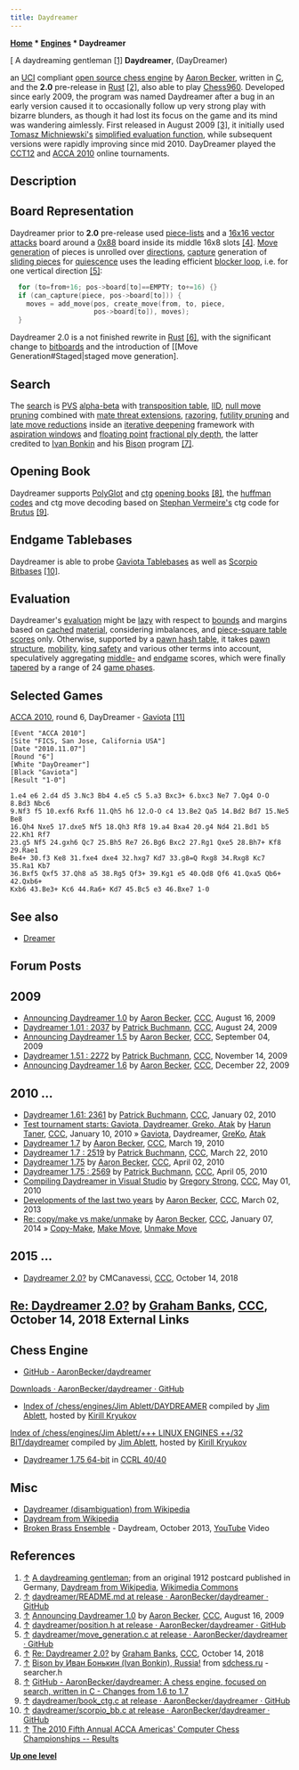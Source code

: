```yaml
---
title: Daydreamer
---
```

**[Home](Home "Home") * [Engines](Engines "Engines") * Daydreamer**

\[ A daydreaming gentleman <a id="cite-note-1" href="#cite-ref-1">[1]</a>
**Daydreamer**, (DayDreamer)

an [UCI](UCI "UCI") compliant [open source chess engine](Category:Open_Source "Category:Open Source") by [Aaron Becker](Aaron_Becker "Aaron Becker"), written in [C](C "C"), and the **2.0** pre-release in [Rust](Rust "Rust") <a id="cite-note-2" href="#cite-ref-2">[2]</a>,
also able to play [Chess960](Chess960 "Chess960"). Developed since early 2009, the program was named Daydreamer after a bug in an early version caused it to occasionally follow up very strong play with bizarre blunders, as though it had lost its focus on the game and its mind was wandering aimlessly.
First released in August 2009 <a id="cite-note-3" href="#cite-ref-3">[3]</a>, it initially used [Tomasz Michniewski's](Tomasz_Michniewski "Tomasz Michniewski") [simplified evaluation function](Simplified_Evaluation_Function "Simplified Evaluation Function"), while subsequent versions were rapidly improving since mid 2010. DayDreamer played the [CCT12](CCT12 "CCT12") and [ACCA 2010](ACCA_2010 "ACCA 2010") online tournaments.

## Description

## Board Representation

Daydreamer prior to **2.0** pre-release used [piece-lists](Piece-Lists "Piece-Lists") and a [16x16 vector attacks](Vector_Attacks "Vector Attacks") board around a [0x88](0x88 "0x88") board inside its middle 16x8 slots <a id="cite-note-4" href="#cite-ref-4">[4]</a>. [Move generation](Move_Generation "Move Generation") of pieces is unrolled over [directions](Direction "Direction"), [capture](Captures "Captures") generation of [sliding pieces](Sliding_Pieces "Sliding Pieces") for [quiescence](Quiescence_Search "Quiescence Search") uses the leading efficient [blocker loop](Vector_Attacks#blockerloop "Vector Attacks"), i.e. for one vertical direction <a id="cite-note-5" href="#cite-ref-5">[5]</a>:

```C++
  for (to=from+16; pos->board[to]==EMPTY; to+=16) {}
  if (can_capture(piece, pos->board[to])) {
    moves = add_move(pos, create_move(from, to, piece,
                     pos->board[to]), moves);
  }

```

Daydreamer 2.0 is a not finished rewrite in [Rust](Rust "Rust") <a id="cite-note-6" href="#cite-ref-6">[6]</a>, with the significant change to [bitboards](Bitboards "Bitboards") and the introduction of \[\[Move Generation#Staged|staged move generation\].

## Search

The [search](Search "Search") is [PVS](Principal_Variation_Search "Principal Variation Search") [alpha-beta](Alpha-Beta "Alpha-Beta") with [transposition table](Transposition_Table "Transposition Table"), [IID](Internal_Iterative_Deepening "Internal Iterative Deepening"), [null move pruning](Null_Move_Pruning "Null Move Pruning") combined with [mate threat extensions](Mate_Threat_Extensions "Mate Threat Extensions"), [razoring](Razoring "Razoring"), [futility pruning](Futility_Pruning "Futility Pruning") and [late move reductions](Late_Move_Reductions "Late Move Reductions") inside an [iterative deepening](Iterative_Deepening "Iterative Deepening") framework with [aspiration windows](Aspiration_Windows "Aspiration Windows") and [floating point](Float "Float") [fractional ply depth](Depth#FractionalPlies "Depth"),
the latter credited to [Ivan Bonkin](Ivan_Bonkin "Ivan Bonkin") and his [Bison](Bison "Bison") program <a id="cite-note-7" href="#cite-ref-7">[7]</a>.

## Opening Book

Daydreamer supports [PolyGlot](PolyGlot "PolyGlot") and [ctg](CTG "CTG") [opening books](Opening_Book "Opening Book") <a id="cite-note-8" href="#cite-ref-8">[8]</a>, the [huffman codes](https://en.wikipedia.org/wiki/Huffman_coding) and ctg move decoding based on [Stephan Vermeire's](Stephan_Vermeire "Stephan Vermeire") ctg code for [Brutus](Brutus_NL "Brutus NL") <a id="cite-note-9" href="#cite-ref-9">[9]</a>.

## Endgame Tablebases

Daydreamer is able to probe [Gaviota Tablebases](Gaviota_Tablebases "Gaviota Tablebases") as well as [Scorpio Bitbases](Scorpio_Bitbases "Scorpio Bitbases") <a id="cite-note-10" href="#cite-ref-10">[10]</a>.

## Evaluation

Daydreamer's [evaluation](Evaluation "Evaluation") might be [lazy](Lazy_Evaluation "Lazy Evaluation") with respect to [bounds](Bound "Bound") and margins based on [cached](Material_Hash_Table "Material Hash Table") [material](Material "Material"), considering imbalances, and [piece-square table](Piece-Square_Tables "Piece-Square Tables") [scores](Score "Score") only. Otherwise, supported by a [pawn hash table](Pawn_Hash_Table "Pawn Hash Table"), it takes [pawn structure](Pawn_Structure "Pawn Structure"), [mobility](Mobility "Mobility"), [king safety](King_Safety "King Safety") and various other terms into account, speculatively aggregating [middle-](Middlegame "Middlegame") and [endgame](Endgame "Endgame") scores, which were finally [tapered](Tapered_Eval "Tapered Eval") by a range of 24 [game phases](Game_Phases "Game Phases").

## Selected Games

[ACCA 2010](ACCA_2010 "ACCA 2010"), round 6, DayDreamer - [Gaviota](Gaviota "Gaviota") <a id="cite-note-11" href="#cite-ref-11">[11]</a>

```
[Event "ACCA 2010"]
[Site "FICS, San Jose, California USA"]
[Date "2010.11.07"]
[Round "6"]
[White "DayDreamer"]
[Black "Gaviota"]
[Result "1-0"]

1.e4 e6 2.d4 d5 3.Nc3 Bb4 4.e5 c5 5.a3 Bxc3+ 6.bxc3 Ne7 7.Qg4 O-O 8.Bd3 Nbc6 
9.Nf3 f5 10.exf6 Rxf6 11.Qh5 h6 12.O-O c4 13.Be2 Qa5 14.Bd2 Bd7 15.Ne5 Be8 
16.Qh4 Nxe5 17.dxe5 Nf5 18.Qh3 Rf8 19.a4 Bxa4 20.g4 Nd4 21.Bd1 b5 22.Kh1 Rf7 
23.g5 Nf5 24.gxh6 Qc7 25.Bh5 Re7 26.Bg6 Bxc2 27.Rg1 Qxe5 28.Bh7+ Kf8 29.Rae1 
Be4+ 30.f3 Ke8 31.fxe4 dxe4 32.hxg7 Kd7 33.g8=Q Rxg8 34.Rxg8 Kc7 35.Ra1 Kb7 
36.Bxf5 Qxf5 37.Qh8 a5 38.Rg5 Qf3+ 39.Kg1 e5 40.Qd8 Qf6 41.Qxa5 Qb6+ 42.Qxb6+ 
Kxb6 43.Be3+ Kc6 44.Ra6+ Kd7 45.Bc5 e3 46.Bxe7 1-0

```

## See also

- [Dreamer](Dreamer "Dreamer")

## Forum Posts

## 2009

- [Announcing Daydreamer 1.0](http://www.talkchess.com/forum/viewtopic.php?t=29417) by [Aaron Becker](Aaron_Becker "Aaron Becker"), [CCC](CCC "CCC"), August 16, 2009
- [Daydreamer 1.01 : 2037](http://www.talkchess.com/forum/viewtopic.php?t=29519) by [Patrick Buchmann](Patrick_Buchmann "Patrick Buchmann"), [CCC](CCC "CCC"), August 24, 2009
- [Announcing Daydreamer 1.5](http://www.talkchess.com/forum/viewtopic.php?t=29651) by [Aaron Becker](Aaron_Becker "Aaron Becker"), [CCC](CCC "CCC"), September 04, 2009
- [Daydreamer 1.51 : 2272](http://www.talkchess.com/forum/viewtopic.php?t=30605) by [Patrick Buchmann](Patrick_Buchmann "Patrick Buchmann"), [CCC](CCC "CCC"), November 14, 2009
- [Announcing Daydreamer 1.6](http://www.talkchess.com/forum/viewtopic.php?t=31200) by [Aaron Becker](Aaron_Becker "Aaron Becker"), [CCC](CCC "CCC"), December 22, 2009

## 2010 ...

- [Daydreamer 1.61: 2361](http://www.talkchess.com/forum/viewtopic.php?t=31421) by [Patrick Buchmann](Patrick_Buchmann "Patrick Buchmann"), [CCC](CCC "CCC"), January 02, 2010
- [Test tournament starts: Gaviota, Daydreamer, Greko, Atak](http://www.talkchess.com/forum/viewtopic.php?t=31606) by [Harun Taner](Harun_Taner "Harun Taner"), [CCC](CCC "CCC"), January 10, 2010 » [Gaviota](Gaviota "Gaviota"), Daydreamer, [GreKo](GreKo "GreKo"), [Atak](Atak "Atak")
- [Daydreamer 1.7](http://www.talkchess.com/forum/viewtopic.php?t=33361) by [Aaron Becker](Aaron_Becker "Aaron Becker"), [CCC](CCC "CCC"), March 19, 2010
- [Daydreamer 1.7 : 2519](http://www.talkchess.com/forum/viewtopic.php?t=33417) by [Patrick Buchmann](Patrick_Buchmann "Patrick Buchmann"), [CCC](CCC "CCC"), March 22, 2010
- [Daydreamer 1.75](http://www.talkchess.com/forum/viewtopic.php?t=33590) by [Aaron Becker](Aaron_Becker "Aaron Becker"), [CCC](CCC "CCC"), April 02, 2010
- [Daydreamer 1.75 : 2569](http://www.talkchess.com/forum/viewtopic.php?t=33622) by [Patrick Buchmann](Patrick_Buchmann "Patrick Buchmann"), [CCC](CCC "CCC"), April 05, 2010
- [Compiling Daydreamer in Visual Studio](http://www.talkchess.com/forum/viewtopic.php?t=34094) by [Gregory Strong](Gregory_Strong "Gregory Strong"), [CCC](CCC "CCC"), May 01, 2010
- [Developments of the last two years](http://www.talkchess.com/forum/viewtopic.php?t=47384) by [Aaron Becker](Aaron_Becker "Aaron Becker"), [CCC](CCC "CCC"), March 02, 2013
- [Re: copy/make vs make/unmake](http://www.talkchess.com/forum/viewtopic.php?t=50805&start=3) by [Aaron Becker](Aaron_Becker "Aaron Becker"), [CCC](CCC "CCC"), January 07, 2014 » [Copy-Make](Copy-Make "Copy-Make"), [Make Move](Make_Move "Make Move"), [Unmake Move](Unmake_Move "Unmake Move")

## 2015 ...

- [Daydreamer 2.0?](http://www.talkchess.com/forum3/viewtopic.php?f=2&t=68647) by CMCanavessi, [CCC](CCC "CCC"), October 14, 2018

## [Re: Daydreamer 2.0?](http://www.talkchess.com/forum3/viewtopic.php?f=2&t=68647&start=2) by [Graham Banks](Graham_Banks "Graham Banks"), [CCC](CCC "CCC"), October 14, 2018 External Links

## Chess Engine

- [GitHub - AaronBecker/daydreamer](https://github.com/AaronBecker/daydreamer)

[Downloads · AaronBecker/daydreamer · GitHub](https://github.com/AaronBecker/daydreamer/downloads)

- [Index of /chess/engines/Jim Ablett/DAYDREAMER](http://kirr.homeunix.org/chess/engines/Jim%20Ablett/DAYDREAMER/) compiled by [Jim Ablett](Jim_Ablett "Jim Ablett"), hosted by [Kirill Kryukov](Kirill_Kryukov "Kirill Kryukov")

[Index of /chess/engines/Jim Ablett/+++ LINUX ENGINES ++/32 BIT/daydreamer](http://kirr.homeunix.org/chess/engines/Jim%20Ablett/+++%20LINUX%20ENGINES%20++/32%20BIT/daydreamer/) compiled by [Jim Ablett](Jim_Ablett "Jim Ablett"), hosted by [Kirill Kryukov](Kirill_Kryukov "Kirill Kryukov")

- [Daydreamer 1.75 64-bit](http://ccrl.chessdom.com/ccrl/4040/cgi/engine_details.cgi?print=Details&each_game=1&eng=Daydreamer+1.75+64-bit) in [CCRL 40/40](CCRL "CCRL")

## Misc

- [Daydreamer (disambiguation) from Wikipedia](https://en.wikipedia.org/wiki/Daydreamer)
- [Daydream from Wikipedia](https://en.wikipedia.org/wiki/Daydream)
- [Broken Brass Ensemble](Category:Broken_Brass_Ensemble "Category:Broken Brass Ensemble") - Daydream, October 2013, [YouTube](https://en.wikipedia.org/wiki/YouTube) Video

## References

1. <a id="cite-ref-1" href="#cite-note-1">↑</a> [A daydreaming gentleman](https://commons.wikimedia.org/wiki/File:Daydreaming_Gentleman.jpg); from an original 1912 postcard published in Germany, [Daydream from Wikipedia](https://en.wikipedia.org/wiki/Daydream), [Wikimedia Commons](https://en.wikipedia.org/wiki/Wikimedia_Commons)
1. <a id="cite-ref-2" href="#cite-note-2">↑</a> [daydreamer/README.md at release · AaronBecker/daydreamer · GitHub](https://github.com/AaronBecker/daydreamer/blob/release/README.md)
1. <a id="cite-ref-3" href="#cite-note-3">↑</a> [Announcing Daydreamer 1.0](http://www.talkchess.com/forum/viewtopic.php?t=29417) by [Aaron Becker](Aaron_Becker "Aaron Becker"), [CCC](CCC "CCC"), August 16, 2009
1. <a id="cite-ref-4" href="#cite-note-4">↑</a> [daydreamer/position.h at release · AaronBecker/daydreamer · GitHub](https://github.com/AaronBecker/daydreamer/blob/release/position.h)
1. <a id="cite-ref-5" href="#cite-note-5">↑</a> [daydreamer/move_generation.c at release · AaronBecker/daydreamer · GitHub](https://github.com/AaronBecker/daydreamer/blob/release/move_generation.c)
1. <a id="cite-ref-6" href="#cite-note-6">↑</a> [Re: Daydreamer 2.0?](http://www.talkchess.com/forum3/viewtopic.php?f=2&t=68647&start=2) by [Graham Banks](Graham_Banks "Graham Banks"), [CCC](CCC "CCC"), October 14, 2018
1. <a id="cite-ref-7" href="#cite-note-7">↑</a> [Bison by Иван Бонькин (Ivan Bonkin), Russia!](http://www.sdchess.ru/Bison.html) from [sdchess.ru](http://www.sdchess.ru/) - searcher.h
1. <a id="cite-ref-8" href="#cite-note-8">↑</a> [GitHub - AaronBecker/daydreamer: A chess engine, focused on search, written in C - Changes from 1.6 to 1.7](https://github.com/AaronBecker/daydreamer#changes-from-16-to-17)
1. <a id="cite-ref-9" href="#cite-note-9">↑</a> [daydreamer/book_ctg.c at release · AaronBecker/daydreamer · GitHub](https://github.com/AaronBecker/daydreamer/blob/release/book_ctg.c)
1. <a id="cite-ref-10" href="#cite-note-10">↑</a> [daydreamer/scorpio_bb.c at release · AaronBecker/daydreamer · GitHub](https://github.com/AaronBecker/daydreamer/blob/release/scorpio_bb.c)
1. <a id="cite-ref-11" href="#cite-note-11">↑</a> [The 2010 Fifth Annual ACCA Americas' Computer Chess Championships -- Results](http://compchess.org/ACCAChampionships/ACCA2010Championships/2010ACCCResults.html)

**[Up one level](Engines "Engines")**


